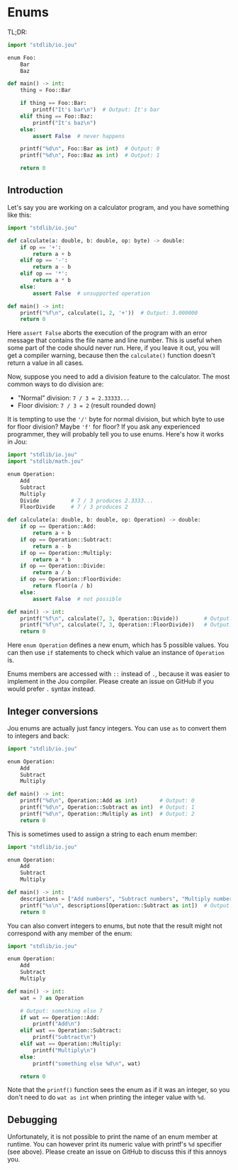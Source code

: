 # Enums

TL;DR:

```python
import "stdlib/io.jou"

enum Foo:
    Bar
    Baz

def main() -> int:
    thing = Foo::Bar

    if thing == Foo::Bar:
        printf("It's bar\n")  # Output: It's bar
    elif thing == Foo::Baz:
        printf("It's baz\n")
    else:
        assert False  # never happens

    printf("%d\n", Foo::Bar as int)  # Output: 0
    printf("%d\n", Foo::Baz as int)  # Output: 1

    return 0
```


## Introduction

Let's say you are working on a calculator program,
and you have something like this:

```python
import "stdlib/io.jou"

def calculate(a: double, b: double, op: byte) -> double:
    if op == '+':
        return a + b
    elif op == '-':
        return a - b
    elif op == '*':
        return a * b
    else:
        assert False  # unsupported operation

def main() -> int:
    printf("%f\n", calculate(1, 2, '+'))  # Output: 3.000000
    return 0
```

Here `assert False` aborts the execution of the program
with an error message that contains the file name and line number.
This is useful when some part of the code should never run.
Here, if you leave it out, you will get a compiler warning,
because then the `calculate()` function doesn't return a value in all cases.

Now, suppose you need to add a division feature to the calculator.
The most common ways to do division are:
- "Normal" division: `7 / 3 = 2.33333...`
- Floor division: `7 / 3 = 2` (result rounded down)

It is tempting to use the `'/'` byte for normal division, but which byte to use for floor division?
Maybe `'f'` for floor?
If you ask any experienced programmer, they will probably tell you to use enums.
Here's how it works in Jou:

```python
import "stdlib/io.jou"
import "stdlib/math.jou"

enum Operation:
    Add
    Subtract
    Multiply
    Divide          # 7 / 3 produces 2.3333...
    FloorDivide     # 7 / 3 produces 2

def calculate(a: double, b: double, op: Operation) -> double:
    if op == Operation::Add:
        return a + b
    if op == Operation::Subtract:
        return a - b
    if op == Operation::Multiply:
        return a * b
    if op == Operation::Divide:
        return a / b
    if op == Operation::FloorDivide:
        return floor(a / b)
    else:
        assert False  # not possible

def main() -> int:
    printf("%f\n", calculate(7, 3, Operation::Divide))        # Output: 2.333333
    printf("%f\n", calculate(7, 3, Operation::FloorDivide))   # Output: 2.000000
    return 0
```

Here `enum Operation` defines a new enum, which has 5 possible values.
You can then use `if` statements to check which value an instance of `Operation` is.

Enums members are accessed with `::` instead of `.`,
because it was easier to implement in the Jou compiler.
Please create an issue on GitHub if you would prefer `.` syntax instead.


## Integer conversions

Jou enums are actually just fancy integers.
You can use `as` to convert them to integers and back:

```python
import "stdlib/io.jou"

enum Operation:
    Add
    Subtract
    Multiply

def main() -> int:
    printf("%d\n", Operation::Add as int)       # Output: 0
    printf("%d\n", Operation::Subtract as int)  # Output: 1
    printf("%d\n", Operation::Multiply as int)  # Output: 2
    return 0
```

This is sometimes used to assign a string to each enum member:

```python
import "stdlib/io.jou"

enum Operation:
    Add
    Subtract
    Multiply

def main() -> int:
    descriptions = ["Add numbers", "Subtract numbers", "Multiply numbers"]
    printf("%s\n", descriptions[Operation::Subtract as int])  # Output: Subtract numbers
    return 0
```

You can also convert integers to enums,
but note that the result might not correspond with any member of the enum:

```python
import "stdlib/io.jou"

enum Operation:
    Add
    Subtract
    Multiply

def main() -> int:
    wat = 7 as Operation

    # Output: something else 7
    if wat == Operation::Add:
        printf("Add\n")
    elif wat == Operation::Subtract:
        printf("Subtract\n")
    elif wat == Operation::Multiply:
        printf("Multiply\n")
    else:
        printf("something else %d\n", wat)

    return 0
```

Note that the `printf()` function sees the enum as if it was an integer,
so you don't need to do `wat as int` when printing the integer value with `%d`.


## Debugging

Unfortunately, it is not possible to print the name of an enum member at runtime.
You can however print its numeric value with printf's `%d` specifier (see above).
Please create an issue on GitHub to discuss this if this annoys you.


